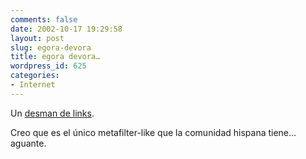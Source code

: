```yaml
---
comments: false
date: 2002-10-17 19:29:58
layout: post
slug: egora-devora
title: egora devora…
wordpress_id: 625
categories:
- Internet
---
```


Un [desman de links](http://egora.mareotis.com/).





Creo que es el único metafilter-like que la comunidad hispana tiene… aguante.




 
